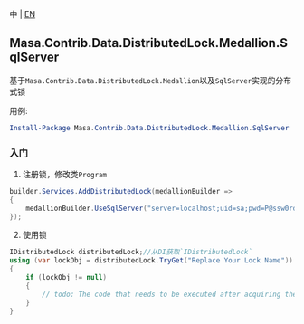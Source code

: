 中 | [EN](README.md)

## Masa.Contrib.Data.DistributedLock.Medallion.SqlServer

基于`Masa.Contrib.Data.DistributedLock.Medallion`以及`SqlServer`实现的分布式锁

用例:

``` powershell
Install-Package Masa.Contrib.Data.DistributedLock.Medallion.SqlServer
```

### 入门

1. 注册锁，修改类`Program`

``` C#
builder.Services.AddDistributedLock(medallionBuilder =>
{
    medallionBuilder.UseSqlServer("server=localhost;uid=sa;pwd=P@ssw0rd;database=identity");
});
```

2. 使用锁

``` C#
IDistributedLock distributedLock;//从DI获取`IDistributedLock`
using (var lockObj = distributedLock.TryGet("Replace Your Lock Name"))
{
    if (lockObj != null)
    {
        // todo: The code that needs to be executed after acquiring the distributed lock
    }
}
```

